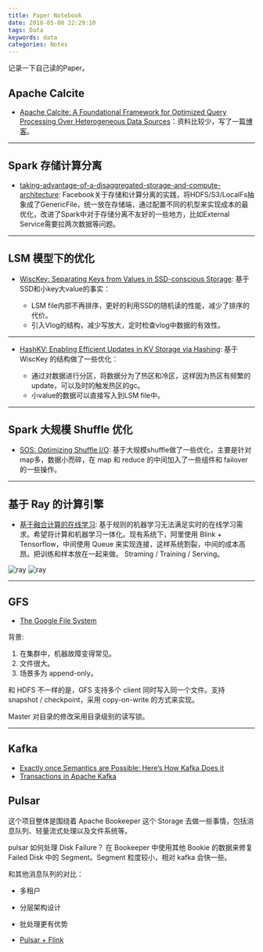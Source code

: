 ```yaml
---
title: Paper Notebook
date: 2018-05-08 22:29:10
tags: Data
keywords: data
categories: Notes
---
```

记录一下自己读的Paper。

## Apache Calcite

* [Apache Calcite: A Foundational Framework for Optimized Query Processing Over Heterogeneous Data Sources](https://arxiv.org/abs/1802.10233)：资料比较少，写了一篇[博客](http://www.liaojiayi.com/calcite-paper/)。

***

## Spark 存储计算分离

* [taking-advantage-of-a-disaggregated-storage-and-compute-architecture](https://databricks.com/session/taking-advantage-of-a-disaggregated-storage-and-compute-architecture): Facebook关于存储和计算分离的实践，将HDFS/S3/LocalFs抽象成了GenericFile，统一放在存储端，通过配置不同的机型来实现成本的最优化，改进了Spark中对于存储分离不友好的一些地方，比如External Service需要拉两次数据等问题。

***

## LSM 模型下的优化

* [WiscKey: Separating Keys from Values
in SSD-conscious Storage](https://www.usenix.org/system/files/conference/fast16/fast16-papers-lu.pdf): 基于SSD和小key大value的事实：

	* LSM file内部不再排序，更好的利用SSD的随机读的性能，减少了排序的代价。  
	* 引入Vlog的结构，减少写放大，定时检查vlog中数据的有效性。

***

* [HashKV: Enabling Efficient Updates in KV Storage via Hashing](https://www.usenix.org/system/files/conference/atc18/atc18-chan.pdf): 基于 WiscKey 的结构做了一些优化：

	* 通过对数据进行分区，将数据分为了热区和冷区，这样因为热区有频繁的update，可以及时的触发热区的gc。
	* 小value的数据可以直接写入到LSM file中。

	
***

## Spark 大规模 Shuffle 优化

* [SOS: Optimizing Shuffle I/O](https://vimeo.com/274418771): 基于大规模shuffle做了一些优化，主要是针对map多，数据小而碎，在 map 和 reduce 的中间加入了一些组件和 failover 的一些操作。

***

## 基于 Ray 的计算引擎

* [基于融合计算的在线学习](https://47.96.246.115/community/activities/698/review/839): 基于规则的机器学习无法满足实时的在线学习需求。希望将计算和机器学习一体化。现有系统下，阿里使用 Blink + Tensorflow，中间使用 Queue 来实现连接，这样系统割裂，中间的成本高昂。把训练和样本放在一起来做。 Straming / Training / Serving。

![ray](http://www.liaojiayi.com/assets/ray.jpg)
![ray](http://www.liaojiayi.com/assets/ray-target.jpg)

***

## GFS

* [The Google File System](https://pdos.csail.mit.edu/6.824/papers/gfs.pdf)

背景:

1. 在集群中，机器故障变得常见。
2. 文件很大。
3. 场景多为 append-only。

和 HDFS 不一样的是，GFS 支持多个 client 同时写入同一个文件。支持 snapshot / checkpoint，采用 copy-on-write 的方式来实现。

Master 对目录的修改采用目录级别的读写锁。

***

## Kafka

* [Exactly once Semantics are Possible: Here’s How Kafka Does it](https://www.confluent.io/blog/exactly-once-semantics-are-possible-heres-how-apache-kafka-does-it/)
* [Transactions in Apache Kafka](https://www.confluent.io/blog/transactions-apache-kafka/)


## Pulsar

这个项目整体是围绕着 Apache Bookeeper 这个 Storage 去做一些事情，包括消息队列、轻量流式处理以及文件系统等。

pulsar 如何处理 Disk Failure？ 在 Bookeeper 中使用其他 Bookie 的数据来修复 Failed Disk 中的 Segment。Segment 粒度较小，相对 kafka 会快一些。

和其他消息队列的对比：

* 多租户
* 分层架构设计
* 批处理更有优势


* [Pulsar + Flink](https://www.slidestalk.com/ApachePulsar/190831WAICPulsarFlinkpptx13461)
